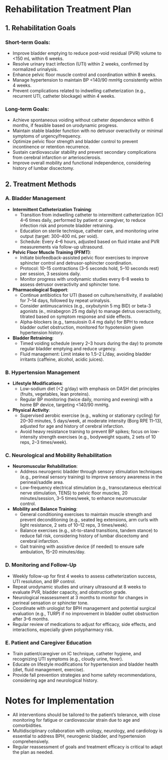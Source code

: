 # Rehabilitation Treatment Plan

## 1. Rehabilitation Goals

### Short-term Goals:
- Improve bladder emptying to reduce post-void residual (PVR) volume to <150 mL within 6 weeks.
- Resolve urinary tract infection (UTI) within 2 weeks, confirmed by normalized urinalysis.
- Enhance pelvic floor muscle control and coordination within 8 weeks.
- Manage hypertension to maintain BP <140/90 mmHg consistently within 4 weeks.
- Prevent complications related to indwelling catheterization (e.g., recurrent UTI, catheter blockage) within 4 weeks.

### Long-term Goals:
- Achieve spontaneous voiding without catheter dependence within 6 months, if feasible based on urodynamic progress.
- Maintain stable bladder function with no detrusor overactivity or minimal symptoms of urgency/frequency.
- Optimize pelvic floor strength and bladder control to prevent incontinence or retention recurrence.
- Sustain cardiovascular stability and prevent secondary complications from cerebral infarction or arteriosclerosis.
- Improve overall mobility and functional independence, considering history of lumbar discectomy.

## 2. Treatment Methods

### A. Bladder Management
- **Intermittent Catheterization Training**:
  - Transition from indwelling catheter to intermittent catheterization (IC) 4–6 times daily, performed by patient or caregiver, to reduce infection risk and promote bladder retraining.
  - Education on sterile technique, catheter care, and monitoring urine output (target: 300–400 mL per void).
  - Schedule: Every 4–6 hours, adjusted based on fluid intake and PVR measurements via follow-up ultrasound.
- **Pelvic Floor Muscle Training (PFMT)**:
  - Initiate biofeedback-assisted pelvic floor exercises to improve sphincter control and detrusor-sphincter coordination.
  - Protocol: 10–15 contractions (3–5 seconds hold, 5–10 seconds rest) per session, 3 sessions daily.
  - Monitor progress with urodynamic studies every 6–8 weeks to assess detrusor overactivity and sphincter tone.
- **Pharmacological Support**:
  - Continue antibiotics for UTI (based on culture/sensitivity, if available) for 7–14 days, followed by repeat urinalysis.
  - Consider antimuscarinics (e.g., oxybutynin 5 mg BID) or beta-3 agonists (e., mirabegron 25 mg daily) to manage detrus overactivity, titrated based on symptom response and side effects.
  - Alpha-blockers (e.g., tamsulosin 0.4 mg daily) for BPH to reduce bladder outlet obstruction, monitored for hypotension given hypertension history.
- **Bladder Retraining**:
  - Timed voiding schedule (every 2–3 hours during the day) to promote regular bladder emptying and reduce urgency.
  - Fluid management: Limit intake to 1.5–2 L/day, avoiding bladder irritants (caffeine, alcohol, acidic juices).

### B. Hypertension Management
- **Lifestyle Modifications**:
  - Low-sodium diet (<2 g/day) with emphasis on DASH diet principles (fruits, vegetables, lean proteins).
  - Regular BP monitoring (twice daily, morning and evening) with a home BP device, targeting <140/90 mmHg.
- **Physical Activity**:
  - Supervised aerobic exercise (e.g., walking or stationary cycling) for 20–30 minutes, 5 days/week, at moderate intensity (Borg RPE 11–13), adjusted for age and history of cerebral infarction.
  - Avoid heavy resistance training to prevent BP spikes; focus on low-intensity strength exercises (e.g., bodyweight squats, 2 sets of 10 reps, 2–3 times/week).

### C. Neurological and Mobility Rehabilitation
- **Neuromuscular Rehabilitation**:
  - Address neurogenic bladder through sensory stimulation techniques (e.g., perineal sensory training) to improve sensory awareness in the perineal/saddle area.
  - Low-frequency electrical stimulation (e.g., transcutaneous electrical nerve stimulation, TENS) to pelvic floor muscles, 20 minutes/session, 3–5 times/week, to enhance neuromuscular control.
- **Mobility and Balance Training**:
  - General conditioning exercises to maintain muscle strength and prevent deconditioning (e.g., seated leg extensions, arm curls with light resistance, 2 sets of 10–12 reps, 3 times/week).
  - Balance exercises (e.g., sit-to-stand transitions, tandem stance) to reduce fall risk, considering history of lumbar discectomy and cerebral infarction.
  - Gait training with assistive device (if needed) to ensure safe ambulation, 15–20 minutes/day.

### D. Monitoring and Follow-Up
- Weekly follow-up for first 4 weeks to assess catheterization success, UTI resolution, and BP control.
- Repeat urodynamic studies and urinary ultrasound at 8 weeks to evaluate PVR, bladder capacity, and obstruction grade.
- Neurological reassessment at 3 months to monitor for changes in perineal sensation or sphincter tone.
- Coordinate with urologist for BPH management and potential surgical evaluation (e.g., TURP) if no improvement in bladder outlet obstruction after 3–6 months.
- Regular review of medications to adjust for efficacy, side effects, and interactions, especially given polypharmacy risk.

### E. Patient and Caregiver Education
- Train patient/caregiver on IC technique, catheter hygiene, and recognizing UTI symptoms (e.g., cloudy urine, fever).
- Educate on lifestyle modifications for hypertension and bladder health (diet, fluid management, exercise).
- Provide fall prevention strategies and home safety recommendations, considering age and neurological history.

# Notes for Implementation
- All interventions should be tailored to the patient’s tolerance, with close monitoring for fatigue or cardiovascular strain due to age and comorbidities.
- Multidisciplinary collaboration with urology, neurology, and cardiology is essential to address BPH, neurogenic bladder, and hypertension comprehensively.
- Regular reassessment of goals and treatment efficacy is critical to adapt the plan as needed.
